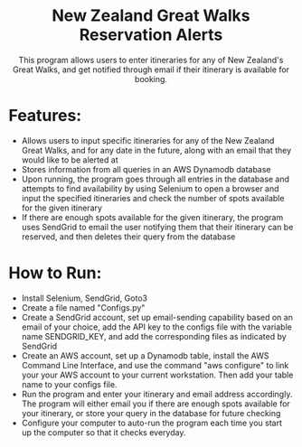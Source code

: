 <h1 align="center">New Zealand Great Walks Reservation Alerts</h1>
<p align="center">This program allows users to enter itineraries for any of New Zealand's Great Walks, and get notified through email if their itinerary is available for booking.</p>

# Features:
* Allows users to input specific itineraries for any of the New Zealand Great Walks, and for any date in the future, along with an email that they would like to be alerted at
* Stores information from all queries in an AWS Dynamodb database
* Upon running, the program goes through all entries in the database and attempts to find availability by using Selenium to open a browser and input the specified itineraries and check the number of spots available for the given itinerary
* If there are enough spots available for the given itinerary, the program uses SendGrid to email the user notifying them that their itinerary can be reserved, and then deletes their query from the database
  
# How to Run:
* Install Selenium, SendGrid, Goto3
* Create a file named "Configs.py"
* Create a SendGrid account, set up email-sending capability based on an email of your choice, add the API key to the configs file with the variable name SENDGRID_KEY, and add the corresponding files as indicated by SendGrid
* Create an AWS account, set up a Dynamodb table, install the AWS Command Line Interface, and use the command "aws configure" to link your your AWS account to your current workstation. Then add your table name to your configs file.
* Run the program and enter your itinerary and email address accordingly. The program will either email you if there are enough spots available for your itinerary, or store your query in the database for future checking
* Configure your computer to auto-run the program each time you start up the computer so that it checks everyday.
